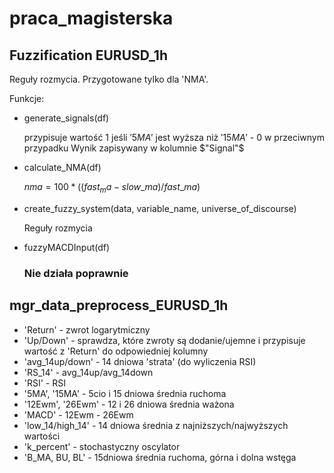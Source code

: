 # praca_magisterska

## Fuzzification EURUSD_1h 
Reguły rozmycia. Przygotowane tylko dla 'NMA'.

Funkcje:

- generate_signals(df)

	przypisuje wartość $1$ jeśli $'5MA'$ jest wyższa niż $'15MA'$ - $0$ w przeciwnym przypadku
	Wynik zapisywany w kolumnie $"Signal"$
	
- calculate_NMA(df)

	$nma = 100 * ((fast_ma - slow\_ma)/fast\_ma)$

- create_fuzzy_system(data, variable_name, universe_of_discourse)

	Reguły rozmycia

- fuzzyMACDInput(df)
	### Nie działa poprawnie
	
	
## mgr_data_preprocess_EURUSD_1h

 - 'Return' - zwrot logarytmiczny 
 - 'Up/Down' - sprawdza, które zwroty są dodanie/ujemne i przypisuje wartość z 'Return' do odpowiedniej kolumny
 - 'avg_14up/down' - 14 dniowa 'strata' (do wyliczenia RSI)
 - 'RS_14' - avg_14up/avg_14down
 - 'RSI' - RSI
 - '5MA', '15MA' - 5cio i 15 dniowa średnia ruchoma
 - '12Ewm', '26Ewm' - 12 i 26 dniowa średnia ważona
 - 'MACD' - 12Ewm - 26Ewm
 - 'low_14/high_14' - 14 dniowa średnia z najniższych/najwyższych wartości
 - 'k_percent' - stochastyczny oscylator
 - 'B_MA, BU, BL' - 15dniowa średnia ruchoma, górna i dolna wstęga
